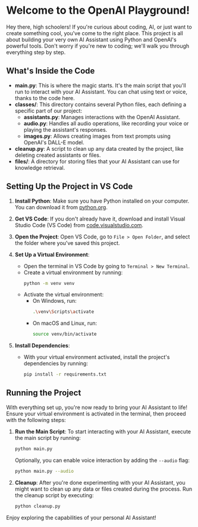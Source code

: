 # Welcome to the OpenAI Playground!

Hey there, high schoolers! If you're curious about coding, AI, or just want to create something cool, you've come to the right place. This project is all about building your very own AI Assistant using Python and OpenAI's powerful tools. Don't worry if you're new to coding; we'll walk you through everything step by step.

## What's Inside the Code

- **main.py**: This is where the magic starts. It's the main script that you'll run to interact with your AI Assistant. You can chat using text or voice, thanks to the code here.
- **classes/**: This directory contains several Python files, each defining a specific part of our project:
  - **assistants.py**: Manages interactions with the OpenAI Assistant.
  - **audio.py**: Handles all audio operations, like recording your voice or playing the assistant's responses.
  - **images.py**: Allows creating images from text prompts using OpenAI's DALL-E model.
- **cleanup.py**: A script to clean up any data created by the project, like deleting created assistants or files.
- **files/**: A directory for storing files that your AI Assistant can use for knowledge retrieval.

## Setting Up the Project in VS Code

1. **Install Python**: Make sure you have Python installed on your computer. You can download it from [python.org](https://www.python.org/downloads/).

2. **Get VS Code**: If you don't already have it, download and install Visual Studio Code (VS Code) from [code.visualstudio.com](https://code.visualstudio.com/).

3. **Open the Project**: Open VS Code, go to `File > Open Folder`, and select the folder where you've saved this project.

4. **Set Up a Virtual Environment**:

   - Open the terminal in VS Code by going to `Terminal > New Terminal`.
   - Create a virtual environment by running:
     ```bash
     python -m venv venv
     ```
   - Activate the virtual environment:
     - On Windows, run:
       ```bash
       .\venv\Scripts\activate
       ```
     - On macOS and Linux, run:
       ```bash
       source venv/bin/activate
       ```

5. **Install Dependencies**:
   - With your virtual environment activated, install the project's dependencies by running:
     ```bash
     pip install -r requirements.txt
     ```

## Running the Project

With everything set up, you're now ready to bring your AI Assistant to life! Ensure your virtual environment is activated in the terminal, then proceed with the following steps:

1. **Run the Main Script**: To start interacting with your AI Assistant, execute the main script by running:

   ```bash
   python main.py
   ```

   Optionally, you can enable voice interaction by adding the `--audio` flag:

   ```bash
   python main.py --audio
   ```

2. **Cleanup**: After you're done experimenting with your AI Assistant, you might want to clean up any data or files created during the process. Run the cleanup script by executing:
   ```bash
   python cleanup.py
   ```

Enjoy exploring the capabilities of your personal AI Assistant!
